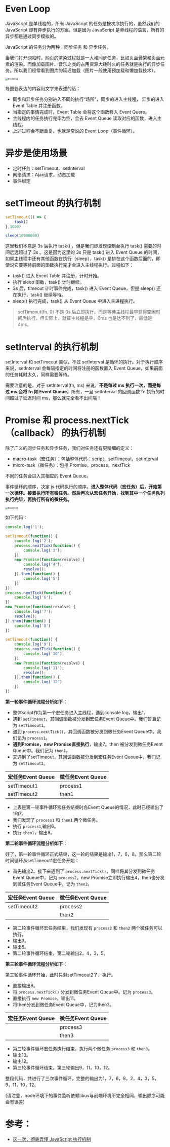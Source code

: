 # Even Loop

JavaScript 是单线程的，所有 JavaScript 的任务是按次序执行的，虽然我们的 JavaScript 却有异步执行的方案。但是因为 JavaScript 是单线程的语言，所有的异步都是通过同步模拟的。

JavaScript 的任务分为两种：同步任务 和 异步任务。

当我们打开网站时，网页的渲染过程就是一大堆同步任务，比如页面骨架和页面元素的渲染。而像加载图片、音乐之类的占用资源大耗时久的任务就是执行的异步任务。所以我们经常看到图片的延迟加载（图片一般使用预加载和懒加载技术）。

<img src="http://free-en-01.oss.tusy.xyz/2020210/25493-1bxaazk.scew.png" alt="81223744" style="zoom: 50%;" />

导图要表达的内容用文字来表述的话：

- 同步和异步任务分别进入不同的执行“场所”，同步的进入主线程， 异步的进入 Event Table 并注册函数。
- 当指定的事情完成时，Event Table 会将这个函数移入 Event Quere。
- 主线程内的任务执行完毕为空，会去 Event Queue 读取对应的函数，进入主线程。
- 上述过程会不断重复，也就是常说的 Event Loop（事件循环）。

# 异步是使用场景

- 定时任务：setTimeout、setInterval
- 网络请求：Ajax请求，动态加载
- 事件绑定

# setTimeout 的执行机制

```js
setTimeout(() => {
    task()
},3000)

sleep(10000000)
```

这里我们本意是 3s 后执行 task() ，但是我们却发现控制台执行 task() 需要的时间远远超过了 3s 。这是因为这里的 3s 只是 task() 进入 Event Queue 的时间，如果主线程中还有其他函数在执行（sleep），task() 是排在这个函数后面的，即使说它要等待前面的函数执行完才会进入主线程执行。过程如下：

- task() 进入 Event Table 并注册，计时开始。
- 执行 sleep 函数，task() 计时继续。
- 3s 后，timeout 计时事件完成，task() 进入 Event Queue，但是 sleep() 还在执行，task() 继续等待。
- sleep() 执行完成，task() 从 Event Queue 中进入主进程执行。

> setTimeout(fn, 0) 不是 0s 后立即执行，而是等待主线程最早获得空闲时间后执行。但实际上，就算主线程是空，0ms 也是达不到了，最低是 4ms。

# setInterval 的执行机制

setInterval 和 setTimeout 类似，不过 setInterval 是循环的执行。对于执行顺序来说，setInterval 会每隔指定的时间将注册的函数置入 Event Queue，如果前面的任务耗时太久，同样需要等待。

需要注意的是，对于 setInterval(fn, ms) 来说，**不是每过 ms 执行一次，而是每过 ms 会将 fn 如 Event Queue**。所有，一旦 setInterval 的回调函数 fn 执行的时间超过了延迟时间 ms，那么就完全看不出间隔！

# Promise 和 process.nextTick（callback） 的执行机制

除了广义的同步任务和异步任务，我们对任务还有更精细的定义：

- macro-task（宏任务）：包括整体代码：script，setTimeout，setInterval
- micro-task（微任务）：包括 Promise，process。nextTick

不同的任务会进入其相应的 Event Queue。

事件循环的顺序，决定 js 代码执行的顺序。**进入整体代码（宏任务）后，开始第一次循环。接着执行所有微任务。然后再次从宏任务开始，找到其中一个任务队列执行完毕，再执行所有的微任务。**



<img src="http://free-en-01.oss.tusy.xyz/2020210/6531-7vevdl.6tvg7.png" alt="81223745" style="zoom:50%;" />

如下代码：

```js
console.log('1');

setTimeout(function() {
    console.log('2');
    process.nextTick(function() {
        console.log('3');
    })
    new Promise(function(resolve) {
        console.log('4');
        resolve();
    }).then(function() {
        console.log('5')
    })
})
process.nextTick(function() {
    console.log('6');
})
new Promise(function(resolve) {
    console.log('7');
    resolve();
}).then(function() {
    console.log('8')
})

setTimeout(function() {
    console.log('9');
    process.nextTick(function() {
        console.log('10');
    })
    new Promise(function(resolve) {
        console.log('11');
        resolve();
    }).then(function() {
        console.log('12')
    })
})
```

**第一轮事件循环流程分析如下：**

- 整体script作为第一个宏任务进入主线程，遇到console.log，输出1。
- 遇到 `setTimeout`，其回调函数被分发到宏任务Event Queue中。我们暂且记为 `setTimeout1`。
- 遇到 `process.nextTick()`，其回调函数被分发到微任务Event Queue中。我们记为 `process1`。
- **遇到Promise，new Promise直接执行**，输出7。then 被分发到微任务Event Queue中。我们记为 `then1`。
- 又遇到了setTimeout，其回调函数被分发到宏任务Event Queue中，我们记为 `setTimeout2`。

| **宏任务Event Queue** | **微任务Event Queue** |
| --------------------- | --------------------- |
| setTimeout1           | process1              |
| setTimeout2           | then1                 |

- 上表是第一轮事件循环宏任务结束时各Event     Queue的情况，此时已经输出了1和7。
- 我们发现了 `process1` 和 `then1` 两个微任务。
- 执行 `process1`,输出6。
- 执行 `then1`，输出8。

**第二轮事件循环流程分析如下：**

好了，第一轮事件循环正式结束，这一轮的结果是输出1，7，6，8。那么第二轮时间循环从setTimeout1宏任务开始：

- 首先输出2。接下来遇到了 `process.nextTick()`，同样将其分发到微任务Event Queue中，记为 `process2`。new Promise立即执行输出4，then也分发到微任务Event Queue中，记为 `then2`。

| **宏任务Event Queue** | **微任务Event Queue** |
| --------------------- | --------------------- |
| setTimeout2           | process2              |
|                       | then2                 |

- 第二轮事件循环宏任务结束，我们发现有 `process2` 和 `then2` 两个微任务可以执行。
- 输出3。
- 输出5。
- 第二轮事件循环结束，第二轮输出2，4，3，5。

**第三轮事件循环流程分析如下：**

第三轮事件循环开始，此时只剩setTimeout2了，执行。

- 直接输出9。
- 将 `process.nextTick()` 分发到微任务Event Queue中。记为 `process3`。
- 直接执行 `new Promise`，输出11。
- 将then分发到微任务Event Queue中，记为then3。

| **宏任务Event Queue** | **微任务Event Queue** |
| --------------------- | --------------------- |
|                       | process3              |
|                       | then3                 |

- 第三轮事件循环宏任务执行结束，执行两个微任务 `process3` 和 `then3`。
- 输出10。
- 输出12。
- 第三轮事件循环结束，第三轮输出9，11，10，12。

整段代码，共进行了三次事件循环，完整的输出为1，7，6，8，2，4，3，5，9，11，10，12。

(请注意，node环境下的事件监听依赖libuv与前端环境不完全相同，输出顺序可能会有误差)

# 参考：

- [这一次，彻底弄懂 JavaScript 执行机制](https://juejin.im/post/59e85eebf265da430d571f89)